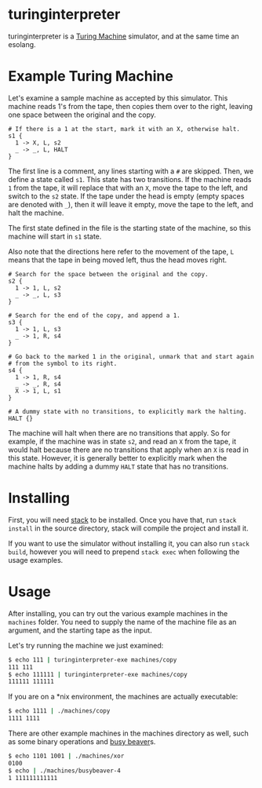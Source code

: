 # turinginterpreter

turinginterpreter is a
[Turing Machine](https://en.wikipedia.org/wiki/Turing_machine)
simulator, and at the same time an esolang.

# Example Turing Machine

Let's examine a sample machine as accepted by this simulator. This
machine reads 1's from the tape, then copies them over to the right,
leaving one space between the original and the copy.

```
# If there is a 1 at the start, mark it with an X, otherwise halt.
s1 {
  1 -> X, L, s2
  _ -> _, L, HALT
}
```

The first line is a comment, any lines starting with a `#` are
skipped. Then, we define a state called `s1`. This state has two
transitions. If the machine reads `1` from the tape, it will replace
that with an `X`, move the tape to the left, and switch to the `s2`
state. If the tape under the head is empty (empty spaces are denoted
with `_`), then it will leave it empty, move the tape to the left, and
halt the machine.

The first state defined in the file is the starting state of the
machine, so this machine will start in `s1` state.

Also note that the directions here refer to the movement of the tape,
`L` means that the tape in being moved left, thus the head moves
right.

```
# Search for the space between the original and the copy.
s2 {
  1 -> 1, L, s2
  _ -> _, L, s3
}

# Search for the end of the copy, and append a 1.
s3 {
  1 -> 1, L, s3
  _ -> 1, R, s4
}

# Go back to the marked 1 in the original, unmark that and start again
# from the symbol to its right.
s4 {
  1 -> 1, R, s4
  _ -> _, R, s4
  X -> 1, L, s1
}

# A dummy state with no transitions, to explicitly mark the halting.
HALT {}
```

The machine will halt when there are no transitions that apply. So for
example, if the machine was in state `s2`, and read an `X` from the
tape, it would halt because there are no transitions that apply when
an `X` is read in this state. However, it is generally better to
explicitly mark when the machine halts by adding a dummy `HALT` state
that has no transitions.

# Installing

First, you will need [stack](http://haskellstack.org/) to be
installed. Once you have that, run `stack install` in the source
directory, stack will compile the project and install
it.

If you want to use the simulator without installing it, you can also run
`stack build`, however you will need to prepend `stack exec` when
following the usage examples.

# Usage

After installing, you can try out the various example machines in the
`machines` folder. You need to supply the name of the machine file as
an argument, and the starting tape as the input.

Let's try running the machine we just examined:

```bash
$ echo 111 | turinginterpreter-exe machines/copy
111 111
$ echo 111111 | turinginterpreter-exe machines/copy
111111 111111
```

If you are on a *nix environment, the machines are actually
executable:

```bash
$ echo 1111 | ./machines/copy
1111 1111
```

There are other example machines in the machines directory as well,
such as some binary operations and
[busy beaver](https://en.wikipedia.org/wiki/Busy_beaver)s.

```bash
$ echo 1101 1001 | ./machines/xor
0100
$ echo | ./machines/busybeaver-4
1 111111111111
```
